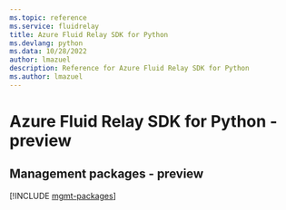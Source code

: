 ```yaml
---
ms.topic: reference
ms.service: fluidrelay
title: Azure Fluid Relay SDK for Python
ms.devlang: python
ms.data: 10/28/2022
author: lmazuel
description: Reference for Azure Fluid Relay SDK for Python
ms.author: lmazuel
---
```

# Azure Fluid Relay SDK for Python - preview

## Management packages - preview
[!INCLUDE [mgmt-packages](fluid-relay-mgmt-index.md)]